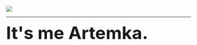 <gif align="center"> 
  <img src="https://media3.giphy.com/media/ihkiOFNsjcVVTgQHLe/giphy.gif?cid=ecf05e47yrm0r02nk193ekbiaww2cqabl515isyqb9rng6bk&rid=giphy.gif&ct=g" />
</gif>

---


<font size="45"><b>It's me Artemka.</b></font>
